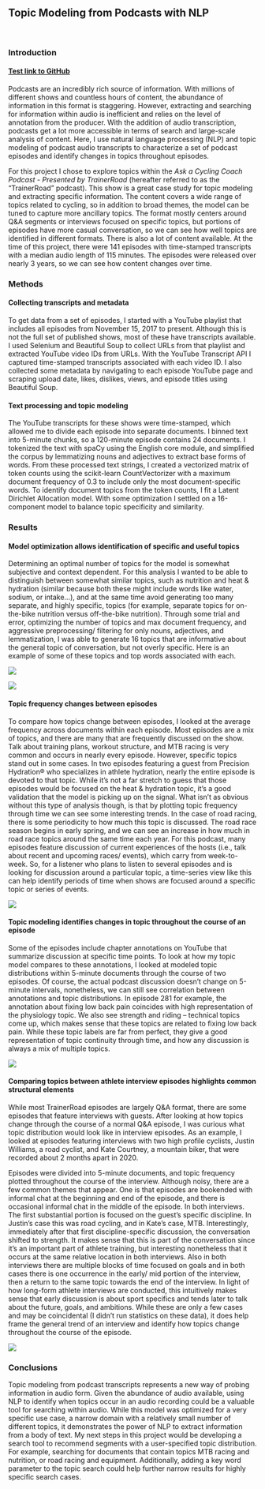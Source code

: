 ## Topic Modeling from Podcasts with NLP
<br>

### Introduction  
#### <a href="https://github.com/jpizzollo/" target="_blank">Test link to GitHub</a>

Podcasts are an incredibly rich source of information. With millions of different shows and countless hours of content, the abundance of information in this format is staggering. However, extracting and searching for information within audio is inefficient and relies on the level of annotation from the producer. With the addition of audio transcription, podcasts get a lot more accessible in terms of search and large-scale analysis of content. Here, I use natural language processing (NLP) and topic modeling of podcast audio transcripts to characterize a set of podcast episodes and identify changes in topics throughout episodes.

For this project I chose to explore topics within the *Ask a Cycling Coach Podcast - Presented by TrainerRoa‪d‬* (hereafter referred to as the “TrainerRoad” podcast). This show is a great case study for topic modeling and extracting specific information. The content covers a wide range of topics related to cycling, so in addition to broad themes, the model can be tuned to capture more ancillary topics. The format mostly centers around Q&A segments or interviews focused on specific topics, but portions of episodes have more casual conversation, so we can see how well topics are identified in different formats. There is also a lot of content available. At the time of this project, there were 141 episodes with time-stamped transcripts with a median audio length of 115 minutes. The episodes were released over nearly 3 years, so we can see how content changes over time.‬‬ 

### Methods  

#### Collecting transcripts and metadata  

To get data from a set of episodes, I started with a YouTube playlist that includes all episodes from November 15, 2017 to present. Although this is not the full set of published shows, most of these have transcripts available. I used Selenium and Beautiful Soup to collect URLs from that playlist and extracted YouTube video IDs from URLs. With the YouTube Transcript API I captured time-stamped transcripts associated with each video ID. I also collected some metadata by navigating to each episode YouTube page and scraping upload date, likes, dislikes, views, and episode titles using Beautiful Soup.

#### Text processing and topic modeling

The YouTube transcripts for these shows were time-stamped, which allowed me to divide each episode into separate documents. I binned text into 5-minute chunks, so a 120-minute episode contains 24 documents. I tokenized the text with spaCy using the English core module, and simplified the corpus by lemmatizing nouns and adjectives to extract base forms of words. From these processed text strings, I created a vectorized matrix of token counts using the scikit-learn CountVectorizer with a maximum document frequency of 0.3 to include only the most document-specific words. To identify document topics from the token counts, I fit a Latent Dirichlet Allocation model. With some optimization I settled on a 16-component model to balance topic specificity and similarity.

### Results

#### Model optimization allows identification of specific and useful topics

Determining an optimal number of topics for the model is somewhat subjective and context dependent. For this analysis I wanted to be able to distinguish between somewhat similar topics, such as nutrition and heat & hydration (similar because both these might include words like water, sodium, or intake…), and at the same time avoid generating too many separate, and highly specific, topics (for example, separate topics for on-the-bike nutrition versus off-the-bike nutrition). Through some trial and error, optimizing the number of topics and max document frequency, and aggressive preprocessing/ filtering for only nouns, adjectives, and lemmatization, I was able to generate 16 topics that are informative about the general topic of conversation, but not overly specific. Here is an example of some of these topics and top words associated with each.

<img src="images/NLP_podcast/Topics.png?raw=true"/>

<a href="images/NLP_podcast/Topics.png" target="_blank"><img src="images/NLP_podcast/Topics.png"></a>

#### Topic frequency changes between episodes

To compare how topics change between episodes, I looked at the average frequency across documents within each episode. Most episodes are a mix of topics, and there are many that are frequently discussed on the show. Talk about training plans, workout structure, and MTB racing is very common and occurs in nearly every episode. However, specific topics stand out in some cases. In two episodes featuring a guest from Precision Hydration® who specializes in athlete hydration, nearly the entire episode is devoted to that topic. While it’s not a far stretch to guess that those episodes would be focused on the heat & hydration topic, it’s a good validation that the model is picking up on the signal. What isn’t as obvious without this type of analysis though, is that by plotting topic frequency through time we can see some interesting trends. In the case of road racing, there is some periodicity to how much this topic is discussed. The road race season begins in early spring, and we can see an increase in how much in road race topics around the same time each year. For this podcast, many episodes feature discussion of current experiences of the hosts (i.e., talk about recent and upcoming races/ events), which carry from week-to-week. So, for a listener who plans to listen to several episodes and is looking for discussion around a particular topic, a time-series view like this can help identify periods of time when shows are focused around a specific topic or series of events.

<img src="images/NLP_podcast/Periodic.png?raw=true"/>

#### Topic modeling identifies changes in topic throughout the course of an episode

Some of the episodes include chapter annotations on YouTube that summarize discussion at specific time points. To look at how my topic model compares to these annotations, I looked at modeled topic distributions within 5-minute documents through the course of two episodes. Of course, the actual podcast discussion doesn’t change on 5-minute intervals, nonetheless, we can still see correlation between annotations and topic distributions. In episode 281 for example, the annotation about fixing low back pain coincides with high representation of the physiology topic. We also see strength and riding – technical topics come up, which makes sense that these topics are related to fixing low back pain. While these topic labels are far from perfect, they give a good representation of topic continuity through time, and how any discussion is always a mix of multiple topics.

<img src="images/NLP_podcast/Episodes.png?raw=true"/>

#### Comparing topics between athlete interview episodes highlights common structural elements

While most TrainerRoad episodes are largely Q&A format, there are some episodes that feature interviews with guests. After looking at how topics change through the course of a normal Q&A episode, I was curious what topic distribution would look like in interview episodes. As an example, I looked at episodes featuring interviews with two high profile cyclists, Justin Williams, a road cyclist, and Kate Courtney, a mountain biker, that were recorded about 2 months apart in 2020.

Episodes were divided into 5-minute documents, and topic frequency plotted throughout the course of the interview. Although noisy, there are a few common themes that appear. One is that episodes are bookended with informal chat at the beginning and end of the episode, and there is occasional informal chat in the middle of the episode. In both interviews. The first substantial portion is focused on the guest’s specific discipline. In Justin’s case this was road cycling, and in Kate’s case, MTB. Interestingly, immediately after that first discipline-specific discussion, the conversation shifted to strength. It makes sense that this is part of the conversation since it’s an important part of athlete training, but interesting nonetheless that it occurs at the same relative location in both interviews. Also in both interviews there are multiple blocks of time focused on goals and in both cases there is one occurrence in the early/ mid portion of the interview, then a return to the same topic towards the end of the interview. In light of how long-form athlete interviews are conducted, this intuitively makes sense that early discussion is about sport specifics and tends later to talk about the future, goals, and ambitions. While these are only a few cases and may be coincidental (I didn’t run statistics on these data), it does help frame the general trend of an interview and identify how topics change throughout the course of the episode.

<img src="images/NLP_podcast/Interviews.png?raw=true"/>

### Conclusions

Topic modeling from podcast transcripts represents a new way of probing information in audio form. Given the abundance of audio available, using NLP to identify when topics occur in an audio recording could be a valuable tool for searching within audio. While this model was optimized for a very specific use case, a narrow domain with a relatively small number of different topics, it demonstrates the power of NLP to extract information from a body of text. My next steps in this project would be developing a search tool to recommend segments with a user-specified topic distribution. For example, searching for documents that contain topics MTB racing and nutrition, or road racing and equipment. Additionally, adding a key word parameter to the topic search could help further narrow results for highly specific search cases. 

